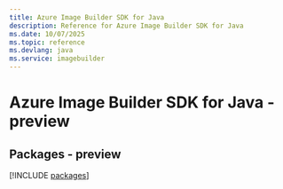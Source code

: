 ```yaml
---
title: Azure Image Builder SDK for Java
description: Reference for Azure Image Builder SDK for Java
ms.date: 10/07/2025
ms.topic: reference
ms.devlang: java
ms.service: imagebuilder
---
```

# Azure Image Builder SDK for Java - preview
## Packages - preview
[!INCLUDE [packages](image-builder-index.md)]